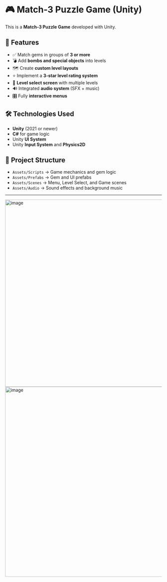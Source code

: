 # 🎮 Match-3 Puzzle Game (Unity)

This is a **Match-3 Puzzle Game** developed with Unity.  


## 🚀 Features
- ✅ Match gems in groups of **3 or more**
- 💣 Add **bombs and special objects** into levels
- 🗺️ Create **custom level layouts**
- ⭐ Implement a **3-star level rating system**
- 📑 **Level select screen** with multiple levels
- 🔊 Integrated **audio system** (SFX + music)
- 🎛️ Fully **interactive menus**


## 🛠️ Technologies Used
- **Unity** (2021 or newer)  
- **C#** for game logic  
- Unity **UI System**  
- Unity **Input System** and **Physics2D**  


## 📂 Project Structure
- `Assets/Scripts` → Game mechanics and gem logic  
- `Assets/Prefabs` → Gem and UI prefabs  
- `Assets/Scenes` → Menu, Level Select, and Game scenes  
- `Assets/Audio` → Sound effects and background music
---
<img width="1113" height="600" alt="image" src="https://github.com/user-attachments/assets/2db1024b-aeaa-432d-a932-04d62d41c81c" />


<img width="1110" height="609" alt="image" src="https://github.com/user-attachments/assets/4a32ebbd-b7e6-4223-b2ab-a406bc607946" />

